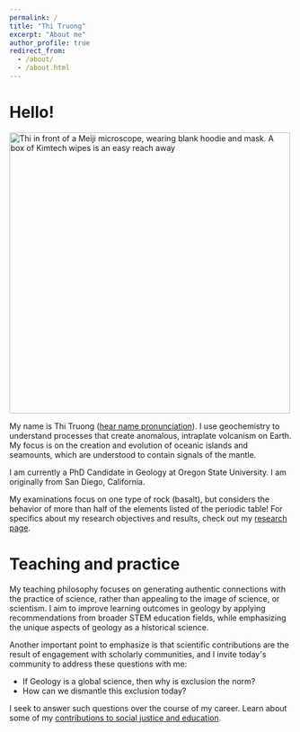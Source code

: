 ```yaml
---
permalink: /
title: "Thi Truong"
excerpt: "About me"
author_profile: true
redirect_from: 
  - /about/
  - /about.html
---
```


#  Hello!

<img src="/images/thi-microscope-lab-01.png" alt="Thi in front of a Meiji microscope, wearing blank hoodie and mask. A box of Kimtech wipes is an easy reach away" width="500"/>

My name is Thi Truong ([hear name pronunciation](https://namedrop.io/thitruong)). I use geochemistry to understand processes that create anomalous, intraplate volcanism on Earth. My focus is on the creation and evolution of oceanic islands and seamounts, which are understood to contain signals of the mantle. 

I am currently a PhD Candidate in Geology at Oregon State University. I am originally from San Diego, California.

My examinations focus on one type of rock (basalt), but considers the behavior of more than half of the elements listed of the periodic table! For specifics about my research objectives and results, check out my [research page](/research).

# Teaching and practice

My teaching philosophy focuses on generating authentic connections with the practice of science, rather than appealing to the image of science, or scientism. I aim to improve learning outcomes in geology by applying recommendations from broader STEM education fields, while emphasizing the unique aspects of geology as a historical science.

Another important point to emphasize is that scientific contributions are the result of engagement with scholarly communities, and I invite today's community to address these questions with me:

* If Geology is a global science, then why is exclusion the norm? 
* How can we dismantle this exclusion today?

I seek to answer such questions over the course of my career. Learn about some of my [contributions to social justice and education](https://thi-truong.github.io/contributions/).
